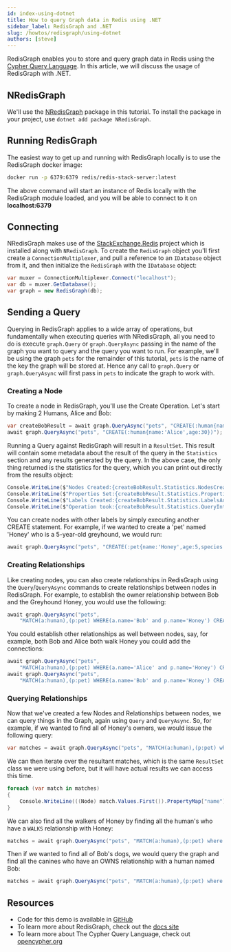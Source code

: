 ```yaml
---
id: index-using-dotnet
title: How to query Graph data in Redis using .NET
sidebar_label: RedisGraph and .NET
slug: /howtos/redisgraph/using-dotnet
authors: [steve]
---
```


RedisGraph enables you to store and query graph data in Redis using the [Cypher Query Language](https://opencypher.org/). In this article, we will discuss the usage of RedisGraph with .NET.

## NRedisGraph

We'll use the [NRedisGraph](https://www.nuget.org/packages/NRedisGraph/) package in this tutorial. To install the package in your project, use `dotnet add package NRedisGraph`.

## Running RedisGraph

The easiest way to get up and running with RedisGraph locally is to use the RedisGraph docker image:

```bash
docker run -p 6379:6379 redis/redis-stack-server:latest
```

The above command will start an instance of Redis locally with the RedisGraph module loaded, and you will be able to connect to it on **localhost:6379**

## Connecting

NRedisGraph makes use of the [StackExchange.Redis](https://github.com/StackExchange/StackExchange.Redis) project which is installed along with `NRedisGraph`. To create the `RedisGraph` object you'll first create a `ConnectionMultiplexer`, and pull a reference to an `IDatabase` object from it, and then initialize the `RedisGraph` with the `IDatabase` object:

```csharp
var muxer = ConnectionMultiplexer.Connect("localhost");
var db = muxer.GetDatabase();
var graph = new RedisGraph(db);
```

## Sending a Query

Querying in RedisGraph applies to a wide array of operations, but fundamentally when executing queries with NRedisGraph, all you need to do is execute `graph.Query` or `graph.QueryAsync` passing in the name of the graph you want to query and the query you want to run. For example, we'll be using the graph `pets` for the remainder of this tutorial, `pets` is the name of the key the graph will be stored at. Hence any call to `graph.Query` or `graph.QueryAsync` will first pass in `pets` to indicate the graph to work with.

### Creating a Node

To create a node in RedisGraph, you'll use the Create Operation. Let's start by making 2 Humans, Alice and Bob:

```csharp
var createBobResult = await graph.QueryAsync("pets", "CREATE(:human{name:'Bob',age:32})");
await graph.QueryAsync("pets", "CREATE(:human{name:'Alice',age:30})");
```

Running a Query against RedisGraph will result in a `ResultSet`. This result will contain some metadata about the result of the query in the `Statistics` section and any results generated by the query. In the above case, the only thing returned is the statistics for the query, which you can print out directly from the results object:

```csharp
Console.WriteLine($"Nodes Created:{createBobResult.Statistics.NodesCreated}");
Console.WriteLine($"Properties Set:{createBobResult.Statistics.PropertiesSet}");
Console.WriteLine($"Labels Created:{createBobResult.Statistics.LabelsAdded}");
Console.WriteLine($"Operation took:{createBobResult.Statistics.QueryInternalExecutionTime}");
```

You can create nodes with other labels by simply executing another CREATE statement. For example, if we wanted to create a 'pet' named 'Honey' who is a 5-year-old greyhound, we would run:

```csharp
await graph.QueryAsync("pets", "CREATE(:pet{name:'Honey',age:5,species:'canine',breed:'Greyhound'})");
```

### Creating Relationships

Like creating nodes, you can also create relationships in RedisGraph using the `Query`/`QueryAsync` commands to create relationships between nodes in RedisGraph. For example, to establish the owner relationship between Bob and the Greyhound Honey, you would use the following:

```csharp
await graph.QueryAsync("pets",
    "MATCH(a:human),(p:pet) WHERE(a.name='Bob' and p.name='Honey') CREATE (a)-[:OWNS]->(p)");
```

You could establish other relationships as well between nodes, say, for example, both Bob and Alice both walk Honey you could add the connections:

```csharp
await graph.QueryAsync("pets",
    "MATCH(a:human),(p:pet) WHERE(a.name='Alice' and p.name='Honey') CREATE (a)-[:WALKS]->(p)");
await graph.QueryAsync("pets",
    "MATCH(a:human),(p:pet) WHERE(a.name='Bob' and p.name='Honey') CREATE (a)-[:WALKS]->(p)");
```

### Querying Relationships

Now that we've created a few Nodes and Relationships between nodes, we can query things in the Graph, again using `Query` and `QueryAsync`. So, for example, if we wanted to find all of Honey's owners, we would issue the following query:

```csharp
var matches = await graph.QueryAsync("pets", "MATCH(a:human),(p:pet) where (a)-[:OWNS]->(p) and p.name='Honey' return a");
```

We can then iterate over the resultant matches, which is the same `ResultSet` class we were using before, but it will have actual results we can access this time.

```csharp
foreach (var match in matches)
{
    Console.WriteLine(((Node) match.Values.First()).PropertyMap["name"].Value);
}
```

We can also find all the walkers of Honey by finding all the human's who have a `WALKS` relationship with Honey:

```csharp
matches = await graph.QueryAsync("pets", "MATCH(a:human),(p:pet) where (a)-[:WALKS]->(p) and p.name='Honey' return a");
```

Then if we wanted to find all of Bob's dogs, we would query the graph and find all the canines who have an OWNS relationship with a human named Bob:

```csharp
matches = await graph.QueryAsync("pets", "MATCH(a:human),(p:pet) where (a)-[:OWNS]->(p) and p.species='canine' and a.name='Bob' return p");
```

## Resources

* Code for this demo is available in [GitHub](https://github.com/redis-developer/redis-graph-dotnet-basic-app)
* To learn more about RedisGraph, check out the [docs site](https://oss.redis.com/redisgraph/)
* To learn more about The Cypher Query Language, check out [opencypher.org](http://opencypher.org/)
